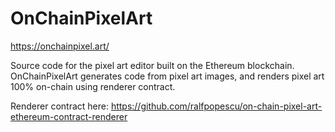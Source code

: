 # OnChainPixelArt

https://onchainpixel.art/

Source code for the pixel art editor built on the Ethereum blockchain. OnChainPixelArt generates code from pixel art images, and renders pixel art 100% on-chain using renderer contract.

Renderer contract here: https://github.com/ralfpopescu/on-chain-pixel-art-ethereum-contract-renderer
